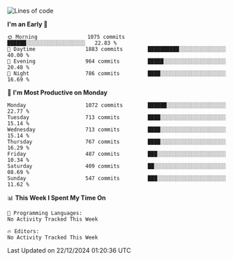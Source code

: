 <!--START_SECTION:waka-->
![Lines of code](https://img.shields.io/badge/From%20Hello%20World%20I%27ve%20Written-40.1%20million%20lines%20of%20code-blue)

**I'm an Early 🐤** 

```text
🌞 Morning                1075 commits        ██████░░░░░░░░░░░░░░░░░░░   22.83 % 
🌆 Daytime                1883 commits        ██████████░░░░░░░░░░░░░░░   40.00 % 
🌃 Evening                964 commits         █████░░░░░░░░░░░░░░░░░░░░   20.48 % 
🌙 Night                  786 commits         ████░░░░░░░░░░░░░░░░░░░░░   16.69 % 
```
📅 **I'm Most Productive on Monday** 

```text
Monday                   1072 commits        ██████░░░░░░░░░░░░░░░░░░░   22.77 % 
Tuesday                  713 commits         ████░░░░░░░░░░░░░░░░░░░░░   15.14 % 
Wednesday                713 commits         ████░░░░░░░░░░░░░░░░░░░░░   15.14 % 
Thursday                 767 commits         ████░░░░░░░░░░░░░░░░░░░░░   16.29 % 
Friday                   487 commits         ███░░░░░░░░░░░░░░░░░░░░░░   10.34 % 
Saturday                 409 commits         ██░░░░░░░░░░░░░░░░░░░░░░░   08.69 % 
Sunday                   547 commits         ███░░░░░░░░░░░░░░░░░░░░░░   11.62 % 
```


📊 **This Week I Spent My Time On** 

```text
💬 Programming Languages: 
No Activity Tracked This Week

🔥 Editors: 
No Activity Tracked This Week
```


 Last Updated on 22/12/2024 01:20:36 UTC
<!--END_SECTION:waka-->
```
